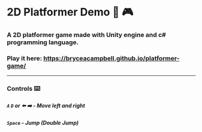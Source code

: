 # 2D Platformer Demo 👾 🎮
### A 2D platformer game made with Unity engine and c# programming language. 
### Play it here: https://bryceacampbell.github.io/platformer-game/
<hr>

### Controls ⌨️
##### `A` `D` or ⬅️ ➡️ - Move left and right 
##### `Space` - Jump (Double Jump)
